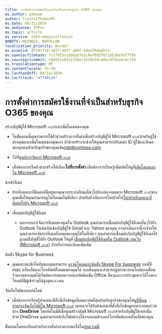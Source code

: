 ```yaml
---
title: การตั้งค่าการสมัครใช้งานที่จำเป็นสำหรับธุรกิจ O365 ของคุณ
ms.author: pebaum
author: CrystalThomasMS
ms.date: 04/21/2020
ms.audience: ITPro
ms.topic: article
ms.service: o365-administration
ROBOTS: NOINDEX, NOFOLLOW
localization_priority: Normal
ms.assetid: df781750-3d27-4077-ab0f-b9ea764ad5fa
ms.openlocfilehash: fc17d73ccdddab7e1c9e7693f6715b38efef7f56
ms.sourcegitcommit: c6692ce0fa1358ec3529e59ca0ecdfdea4cdc759
ms.translationtype: MT
ms.contentlocale: th-TH
ms.lasthandoff: 09/14/2020
ms.locfileid: "47740134"
---
```

# <a name="setting-up-your-o365-business-essentials-subscription"></a>การตั้งค่าการสมัครใช้งานที่จำเป็นสำหรับธุรกิจ O365 ของคุณ

สร้างบัญชีผู้ใช้ Microsoft ๓๖๕และเพิ่มโดเมนของคุณ
  
- ในขั้นตอนนี้คุณสามารถใช้ตัวช่วยสร้างการตั้งค่าเพื่อสร้างบัญชีผู้ใช้ Microsoft ๓๖๕สำหรับผู้ใช้ของคุณและเพิ่มโดเมนของคุณเอง ตัวช่วยสร้างจะช่วยให้คุณสามารถปรับแต่ง ID ผู้ใช้และอีเมลของทุกคนสำหรับธุรกิจของคุณเช่น[rob@contoso.com](mailto:rob@contoso.com)
    
- ไปที่[ศูนย์การจัดการ Microsoft ๓๖๕](https://login.partner.microsoftonline.cn/)
    
- เมื่อต้องการเริ่มตัวช่วยสร้างให้เลือก**ไปที่การตั้งค่า** เมื่อต้องการเรียนรู้เพิ่มเติมให้ดูที่[เพิ่มโดเมนลงใน Microsoft ๓๖๕](https://docs.microsoft.com/microsoft-365/admin/setup/add-domain)
    
นำเข้าอีเมล
  
- ย้ายอีเมลและที่ติดต่อที่มีอยู่ของคุณจากระบบอีเมลอื่นๆไปยังกล่องจดหมาย Microsoft ๓๖๕ของคุณเพื่อให้คุณสามารถดูได้ทั้งหมดในที่เดียว สำหรับตัวเลือกการโยกย้ายให้[โยกย้ายอีเมลและที่ติดต่อไปยัง Microsoft ๓๖๕](https://docs.microsoft.com/microsoft-365/admin/setup/migrate-email-and-contacts-admin)
    
- เชื่อมต่อบัญชีผู้ใช้อีเมล
    
  - นอกจากการจัดการอีเมลของคุณใน Outlook คุณสามารถเชื่อมต่อบัญชีผู้ใช้อีเมลอื่นๆไปยัง Outlook ได้เช่นกันเช่นบัญชีผู้ใช้ Gmail และ Yahoo ของคุณ การดำเนินการนี้จะช่วยให้คุณสามารถจัดการอีเมลทั้งหมดของคุณได้ในที่เดียว คุณสามารถเชื่อมต่อกับบัญชีผู้ใช้อีเมลได้สูงสุด5บัญชีไปยัง Outlook ให้ดูที่ [เชื่อมต่อบัญชีผู้ใช้อีเมลใน Outlook บนเว็บ (Microsoft ๓๖๕)](https://support.office.com/Article/Connect-email-accounts-in-Outlook-on-the-web-Office-365-d7012ff0-924f-4f78-8aca-c3912d886c4d) สำหรับรายละเอียดเพิ่มเติม 
    
ติดตั้ง Skype for Business
  
- คุณและสมาชิกในทีมของคุณสามารถ [ดาวน์โหลดและติดตั้ง Skype For business](https://support.office.com/Article/download-and-install-Skype-for-Business-8a0d4da8-9d58-44f9-9759-5c8f340cb3fb) บนพีซี mac แท็บเล็ตและโทรศัพท์ทั้งหมดของคุณได้ จากนั้นคุณจะสามารถดูสถานะออนไลน์ของเพื่อนร่วมงานของคุณได้เริ่มต้นการสนทนาจากแอปพลิเคชัน Office อื่นๆและการประชุมทางวิดีโอของโฮสต์ที่มีผู้เข้าร่วมได้สูงสุด๒๕๐คน 
    
จัดเก็บไฟล์แบบออนไลน์
  
- เมื่อต้องการเรียนรู้ตำแหน่งที่ตั้งที่เก็บข้อมูลที่เหมาะสมที่สุดสำหรับธุรกิจของคุณให้ดู[ที่ที่คุณสามารถจัดเก็บไฟล์ใน Microsoft ๓๖๕](https://support.office.com/article/c7c20284-bc94-47f4-9728-d28e9daf0790.aspx) ทุกคนจะได้รับตำแหน่งที่ตั้งที่เก็บข้อมูลบนระบบคลาวด์ของ **OneDrive** โดยอัตโนมัติเมื่อคุณสร้างบัญชี Microsoft ๓๖๕สำหรับบัญชีผู้ใช้เหล่านั้น ด้วย OneDrive คุณสามารถเข้าถึงไฟล์ต่างๆได้จากคอมพิวเตอร์โทรศัพท์และแท็บเล็ตของคุณ 
    
ขั้นตอนโดยละเอียดสำหรับการตั้งค่าสามารถพบได้ใน[บทความนี้](https://docs.microsoft.com/microsoft-365/admin/setup/setup)
  

